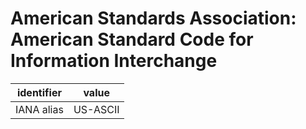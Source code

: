 # American Standards Association: American Standard Code for Information Interchange
| identifier  | value
| ---------- | -----
| IANA alias | US-ASCII 



